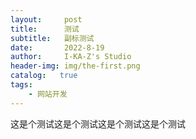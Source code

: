 ```yaml
---
layout:     post
title:      测试
subtitle:   副标测试
date:       2022-8-19
author:     I-KA-Z's Studio
header-img: img/the-first.png
catalog:   true
tags:
    - 网站开发
---
```


这是个测试这是个测试这是个测试这是个测试